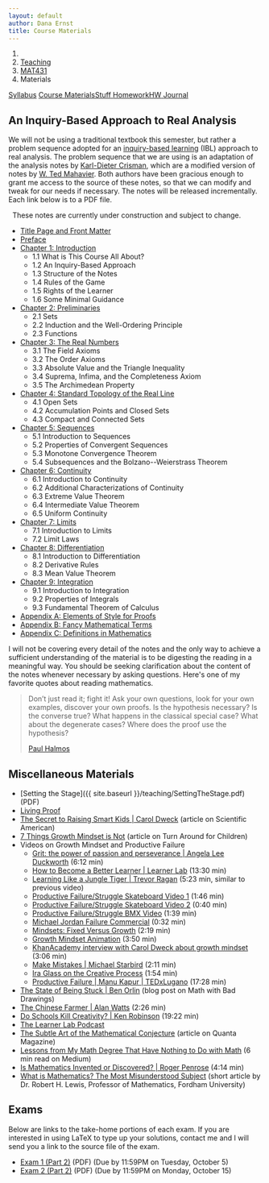 ```yaml
---
layout: default
author: Dana Ernst
title: Course Materials
---
```


<ol class="breadcrumb">
  <li><a href="/"><i class="fa fa-home"></i></a></li>
  <li><a href="/teaching/">Teaching</a></li>
  <li><a href="/teaching/mat431f21">MAT431</a></li>
  <li class="active">Materials</li>
</ol>

<div class="row">
<div class="col-xs-12">
<div class="btn-group btn-group-justified">
<a class="btn btn-default btn-success" href="{{site.baseurl}}/teaching/mat431f21/syllabus/">Syllabus</a>
<a class="btn btn-default btn-primary" href="{{site.baseurl}}/teaching/mat431f21/materials/">
<span class="hidden-xs">Course Materials</span><span class="visible-xs">Stuff</span>
</a>
<a class="btn btn-default btn-warning" href="{{site.baseurl}}/teaching/mat431f21/homework/">
<span class="hidden-xs">Homework</span><span class="visible-xs">HW</span>
</a>
<a class="btn btn-default btn-info" href="{{site.baseurl}}/teaching/mat431f21/journal/">Journal</a>
</div>
</div>
</div>

## An Inquiry-Based Approach to Real Analysis ##
We will not be using a traditional textbook this semester, but rather a problem sequence adopted for an [inquiry-based learning](http://maamathedmatters.blogspot.com/2013/05/what-heck-is-ibl.html) (IBL) approach to real analysis. The problem sequence that we are using is an adaptation of the analysis notes by [Karl-Dieter Crisman](http://www.math-cs.gordon.edu/~kcrisman/), which are a modified version of notes by [W. Ted Mahavier](https://www.lamar.edu/arts-sciences/mathematics/faculty/w-ted-mahavier.html). Both authors have been gracious enough to grant me access to the source of these notes, so that we can modify and tweak for our needs if necessary. The notes will be released incrementally. Each link below is to a PDF file.

<div class="alert alert-info" role="alert" style="margin: 10px 0 10px 0">
<i class="fa fa-exclamation-triangle"></i>&nbsp; These notes are currently under construction and subject to change.
</div>

<!-- - [Introduction to Real Analysis]({{site.baseurl}}/teaching/mat431f21/Analysis.pdf) (complete set of notes) -->

- [Title Page and Front Matter]({{site.baseurl}}/teaching/mat431f21/FrontMatter.pdf)
- [Preface]({{site.baseurl}}/teaching/mat431f21/Preface.pdf)
- [Chapter 1: Introduction]({{site.baseurl}}/teaching/mat431f21/Introduction.pdf)
    - 1.1 What is This Course All About?
    - 1.2 An Inquiry-Based Approach
    - 1.3 Structure of the Notes
    - 1.4 Rules of the Game
    - 1.5 Rights of the Learner
    - 1.6 Some Minimal Guidance
- [Chapter 2: Preliminaries]({{site.baseurl}}/teaching/mat431f21/Preliminaries.pdf)
    - 2.1 Sets
    - 2.2 Induction and the Well-Ordering Principle
    - 2.3 Functions
- [Chapter 3: The Real Numbers]({{site.baseurl}}/teaching/mat431f21/RealNumbers.pdf)
    - 3.1 The Field Axioms
    - 3.2 The Order Axioms
    - 3.3 Absolute Value and the Triangle Inequality
    - 3.4 Suprema, Infima, and the Completeness Axiom
    - 3.5 The Archimedean Property
- [Chapter 4: Standard Topology of the Real Line]({{site.baseurl}}/teaching/mat431f21/Topology.pdf)
    - 4.1 Open Sets
    - 4.2 Accumulation Points and Closed Sets
    - 4.3 Compact and Connected Sets
- [Chapter 5: Sequences]({{site.baseurl}}/teaching/mat431f21/Sequences.pdf)
    - 5.1 Introduction to Sequences
    - 5.2 Properties of Convergent Sequences
    - 5.3 Monotone Convergence Theorem
    - 5.4 Subsequences and the Bolzano--Weierstrass Theorem
- [Chapter 6: Continuity]({{site.baseurl}}/teaching/mat431f21/Continuity.pdf)
    - 6.1 Introduction to Continuity
    - 6.2 Additional Characterizations of Continuity
    - 6.3 Extreme Value Theorem
    - 6.4 Intermediate Value Theorem
    - 6.5 Uniform Continuity
- [Chapter 7: Limits]({{site.baseurl}}/teaching/mat431f21/Limits.pdf)
    - 7.1 Introduction to Limits
    - 7.2 Limit Laws
- [Chapter 8: Differentiation]({{site.baseurl}}/teaching/mat431f21/Differentiation.pdf)
    - 8.1 Introduction to Differentiation
    - 8.2 Derivative Rules
    - 8.3 Mean Value Theorem
- [Chapter 9: Integration]({{site.baseurl}}/teaching/mat431f21/Integration.pdf)
    - 9.1 Introduction to Integration
    - 9.2 Properties of Integrals
    - 9.3 Fundamental Theorem of Calculus
- [Appendix A: Elements of Style for Proofs]({{site.baseurl}}/teaching/mat431f21/ElementsOfStyle.pdf)
- [Appendix B: Fancy Mathematical Terms]({{site.baseurl}}/teaching/mat431f21/FancyMathematicalTerms.pdf)
- [Appendix C: Definitions in Mathematics]({{site.baseurl}}/teaching/mat431f21/Definitions.pdf)

I will not be covering every detail of the notes and the only way to achieve a sufficient understanding of the material is to be digesting the reading in a meaningful way.  You should be seeking clarification about the content of the notes whenever necessary by asking questions.  Here's one of my favorite quotes about reading mathematics.

<blockquote>
  <p>Don’t just read it; fight it! Ask your own questions, look for your own examples, discover your own proofs. Is the hypothesis necessary? Is the converse true? What happens in the classical special case? What about the degenerate cases? Where does the proof use the hypothesis?</p>
  <footer><a href="http://en.wikipedia.org/wiki/Paul_Halmos">Paul Halmos</a></footer>
</blockquote>

## Miscellaneous Materials ##
- [Setting the Stage]({{ site.baseurl }}/teaching/SettingTheStage.pdf) (PDF)
- [Living Proof]({{site.baseurl}}/teaching/LivingProof.pdf)
- [The Secret to Raising Smart Kids &#124; Carol Dweck](https://www.scientificamerican.com/article/the-secret-to-raising-smart-kids1/) (article on Scientific American)
- [7 Things Growth Mindset is Not](https://www.turnaroundusa.org/7-things-growth-mindset-is-not/) (article on Turn Around for Children)
- Videos on Growth Mindset and Productive Failure
    - [Grit: the power of passion and perseverance &#124; Angela Lee Duckworth](https://www.youtube.com/watch?v=H14bBuluwB8) (6:12 min)
    - [How to Become a Better Learner &#124; Learner Lab](https://thelearnerlab.com/portfolio/learning-like-a-jungle-tiger/) (13:30 min)
    - [Learning Like a Jungle Tiger &#124; Trevor Ragan](https://www.youtube.com/watch?v=muoVtDjjonM&feature=youtu.be) (5:23 min, similar to previous video)
    - [Productive Failure/Struggle Skateboard Video 1](https://www.youtube.com/watch?time_continue=98&v=1QSocgE3yFY) (1:46 min)
    - [Productive Failure/Struggle Skateboard Video 2](https://www.instagram.com/p/BzKyyLchuve/) (0:40 min)
    - [Productive Failure/Struggle BMX Video](https://www.youtube.com/watch?v=9brnDOVJWnw) (1:39 min)
    - [Michael Jordan Failure Commercial](https://www.youtube.com/watch?v=JA7G7AV-LT8) (0:32 min)
    - [Mindsets: Fixed Versus Growth](https://www.youtube.com/watch?v=M1CHPnZfFmU) (2:19 min)
    - [Growth Mindset Animation](https://www.youtube.com/watch?v=-_oqghnxBmY) (3:50 min)
    - [KhanAcademy interview with Carol Dweck about growth mindset](https://www.youtube.com/watch?time_continue=1&v=wh0OS4MrN3E) (3:06 min)
    - [Make Mistakes &#124; Michael Starbird](https://www.youtube.com/watch?v=2yYQ-1X2ocU) (2:11 min)
    - [Ira Glass on the Creative Process](https://www.youtube.com/watch?v=PbC4gqZGPSY&feature=youtu.be) (1:54 min)
    - [Productive Failure &#124; Manu Kapur &#124; TEDxLugano](https://www.youtube.com/watch?feature=youtu.be&v=VOKJmg34wME&app=desktop) (17:28 min)
- [The State of Being Stuck &#124; Ben Orlin](https://mathwithbaddrawings.com/2017/09/20/the-state-of-being-stuck/) (blog post on Math with Bad Drawings)
- [The Chinese Farmer &#124; Alan Watts](https://www.youtube.com/watch?feature=share&v=eJShr4VdvxQ&app=desktop) (2:26 min)
- [Do Schools Kill Creativity? &#124; Ken Robinson](https://www.ted.com/talks/ken_robinson_says_schools_kill_creativity?language=en) (19:22 min)
- [The Learner Lab Podcast](https://thelearnerlab.com/podcast/)
- [The Subtle Art of the Mathematical Conjecture](https://www.quantamagazine.org/the-subtle-art-of-the-mathematical-conjecture-20190507/) (article on Quanta Magazine)
- [Lessons from My Math Degree That Have Nothing to Do with Math](https://medium.com/s/story/6-life-lessons-from-my-math-degree-that-have-nothing-to-do-with-math-d38aba90edfe) (6 min read on Medium)
- [Is Mathematics Invented or Discovered? &#124; Roger Penrose](https://www.youtube.com/watch?v=TKlPj_qGIt8) (4:14 min)
- [What is Mathematics? The Most Misunderstood Subject](https://www.fordham.edu/info/20603/what_math) (short article by Dr. Robert H. Lewis, Professor of Mathematics, Fordham University)

<!-- - Pictures of board work that we ran out of time to discuss. *Note:* You should not assume that the solutions/proofs posted below are valid or sufficient.
    - Coming soon. -->

## Exams
Below are links to the take-home portions of each exam. If you are interested in using LaTeX to type up your solutions, contact me and I will send you a link to the source file of the exam.

- [Exam 1 (Part 2)]({{site.baseurl}}/teaching/mat431f21/431Exam1-Part2.pdf) (PDF) (Due by 11:59PM on Tuesday, October 5)
- [Exam 2 (Part 2)]({{site.baseurl}}/teaching/mat431f21/431Exam2-Part2.pdf) (PDF) (Due by 11:59PM on Monday, October 15)
